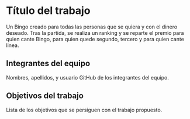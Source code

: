# Título del trabajo
Un Bingo creado para todas las personas que se quiera y con el dinero deseado. Tras la partida, se realiza un ranking y se reparte el premio para quien cante Bingo, para quien quede segundo, tercero y para quien cante linea. 

## Integrantes del equipo

Nombres, apellidos, y usuario GitHub de los integrantes del equipo.

## Objetivos del trabajo

Lista de los objetivos que se persiguen con el trabajo propuesto.

